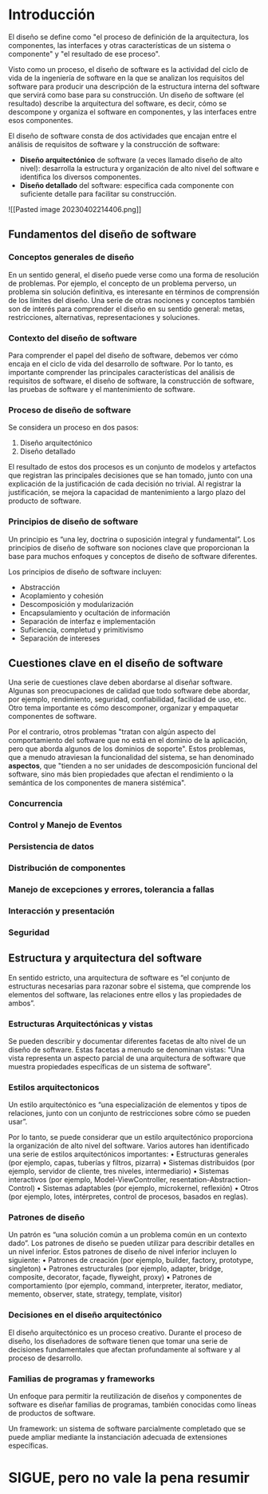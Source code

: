 # Introducción

El diseño se define como "el proceso de definición de la arquitectura, los componentes, las interfaces y otras características de un sistema o componente" y "el resultado de ese proceso".

Visto como un proceso, el diseño de software es la actividad del ciclo de vida de la ingeniería de software en la que se analizan los requisitos del software para producir una descripción de la estructura interna del software que servirá como base para su construcción. Un diseño de software (el resultado) describe la arquitectura del software, es decir, cómo se descompone y organiza el software en componentes, y las interfaces entre esos componentes.

El diseño de software consta de dos actividades que encajan entre el análisis de requisitos de software y la construcción de software:
- **Diseño arquitectónico** de software (a veces llamado diseño de alto nivel): desarrolla la estructura y organización de alto nivel del software e identifica los diversos componentes.
- **Diseño detallado** del software: especifica cada componente con suficiente detalle para facilitar su construcción.

![[Pasted image 20230402214406.png]]

## Fundamentos del diseño de software

### Conceptos generales de diseño

En un sentido general, el diseño puede verse como una forma de resolución de problemas. Por ejemplo, el concepto de un problema perverso, un problema sin solución definitiva, es interesante en términos de comprensión de los límites del diseño. Una serie de otras nociones y conceptos también son de interés para comprender el diseño en su sentido general: metas, restricciones, alternativas, representaciones y soluciones.

### Contexto del diseño de software

Para comprender el papel del diseño de software, debemos ver cómo encaja en el ciclo de vida del desarrollo de software. Por lo tanto, es importante comprender las principales características del análisis de requisitos de software, el diseño de software, la construcción de software, las pruebas de software y el mantenimiento de software.

### Proceso de diseño de software

Se considera un proceso en dos pasos:
1. Diseño arquitectónico
2. Diseño detallado

El resultado de estos dos procesos es un conjunto de modelos y artefactos que registran las principales decisiones que se han tomado, junto con una explicación de la justificación de cada decisión no trivial.
Al registrar la justificación, se mejora la capacidad de mantenimiento a largo plazo del producto de software.

### Principios de diseño de software

Un principio es “una ley, doctrina o suposición integral y fundamental”.
Los principios de diseño de software son nociones clave que proporcionan la base para muchos enfoques y conceptos de diseño de software diferentes. 

Los principios de diseño de software incluyen:
- Abstracción
- Acoplamiento y cohesión
- Descomposición y modularización
- Encapsulamiento y ocultación de información
- Separación de interfaz e implementación
- Suficiencia, completud y primitivismo
- Separación de intereses

## Cuestiones clave en el diseño de software

Una serie de cuestiones clave deben abordarse al diseñar software. Algunas son preocupaciones de calidad que todo software debe abordar, por ejemplo, rendimiento, seguridad, confiabilidad, facilidad de uso, etc. Otro tema importante es cómo descomponer, organizar y empaquetar componentes de software.

Por el contrario, otros problemas "tratan con algún aspecto del comportamiento del software que no está en el dominio de la aplicación, pero que aborda algunos de los dominios de soporte". Estos problemas, que a menudo atraviesan la funcionalidad del sistema, se han denominado **aspectos**, que "tienden a no ser unidades de descomposición funcional del software, sino más bien propiedades que afectan el rendimiento o la semántica de los componentes de manera sistémica".

### Concurrencia
### Control y Manejo de Eventos
### Persistencia de datos
### Distribución de componentes
### Manejo de excepciones y errores, tolerancia a fallas
### Interacción y presentación
### Seguridad

## Estructura y arquitectura del software

En sentido estricto, una arquitectura de software es “el conjunto de estructuras necesarias para razonar sobre el sistema, que comprende los elementos del software, las relaciones entre ellos y las propiedades de ambos”.

### Estructuras Arquitectónicas y vistas
Se pueden describir y documentar diferentes facetas de alto nivel de un diseño de software. Estas facetas a menudo se denominan vistas: "Una vista representa un aspecto parcial de una arquitectura de software que muestra propiedades específicas de un sistema de software".

### Estilos arquitectonicos
Un estilo arquitectónico es “una especialización de elementos y tipos de relaciones, junto con un conjunto de restricciones sobre cómo se pueden usar”.

Por lo tanto, se puede considerar que un estilo arquitectónico proporciona la organización de alto nivel del software. Varios autores han identificado una serie de estilos arquitectónicos importantes:
• Estructuras generales (por ejemplo, capas, tuberías y filtros, pizarra)
• Sistemas distribuidos (por ejemplo, servidor de cliente, tres niveles, intermediario)
• Sistemas interactivos (por ejemplo, Model-ViewController, resentation-Abstraction-Control)
• Sistemas adaptables (por ejemplo, microkernel, reflexión)
• Otros (por ejemplo, lotes, intérpretes, control de procesos, basados en reglas).

### Patrones de diseño
Un patrón es “una solución común a un problema común en un contexto dado”.
Los patrones de diseño se pueden utilizar para describir detalles en un nivel inferior. Estos patrones de diseño de nivel inferior incluyen lo siguiente:
• Patrones de creación (por ejemplo, builder, factory, prototype, singleton)
• Patrones estructurales (por ejemplo, adapter, bridge, composite, decorator, façade, flyweight, proxy)
• Patrones de comportamiento (por ejemplo, command, interpreter, iterator, mediator, memento, observer, state, strategy, template, visitor)

### Decisiones en el diseño arquitectónico
El diseño arquitectónico es un proceso creativo. Durante el proceso de diseño, los diseñadores de software tienen que tomar una serie de decisiones fundamentales que afectan profundamente al software y al proceso de desarrollo.

### Familias de programas y frameworks
Un enfoque para permitir la reutilización de diseños y componentes de software es diseñar familias de programas, también conocidas como líneas de productos de software.

Un framework: un sistema de software parcialmente completado que se puede ampliar mediante la instanciación adecuada de extensiones específicas.

# SIGUE, pero no vale la pena resumir
